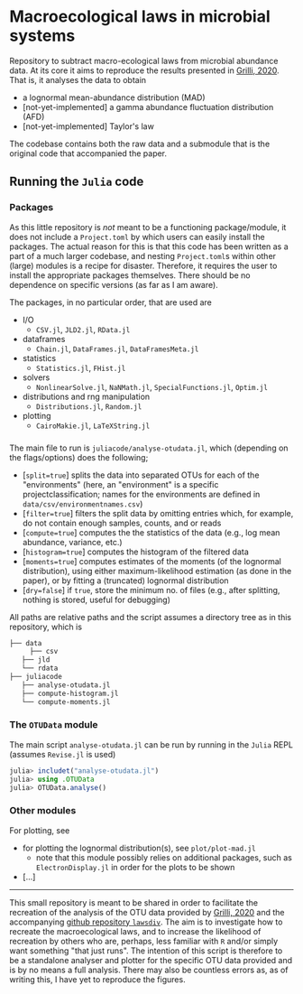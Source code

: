 # Macroecological laws in microbial systems
Repository to subtract macro-ecological laws from microbial abundance data.
At its core it aims to reproduce the results presented in [Grilli, 2020](https://www.nature.com/articles/s41467-020-18529-y). That is, it analyses the data to obtain
* a lognormal mean-abundance distribution (MAD)
* [not-yet-implemented] a gamma abundance fluctuation distribution (AFD)
* [not-yet-implemented] Taylor's law 

The codebase contains both the raw data and a submodule that is the original code that accompanied the paper.

## Running the `Julia` code

### Packages 
As this little repository is _not_ meant to be a functioning package/module, it does not include a `Project.toml` by which users can easily install the packages. 
The actual reason for this is that this code has been written as a part of a much larger codebase, and nesting `Project.toml`s within other (large) modules is a recipe for disaster. 
Therefore, it requires the user to install the appropriate packages themselves. 
There should be no dependence on specific versions (as far as I am aware).

The packages, in no particular order, that are used are
- I/O
    - `CSV.jl`, `JLD2.jl`, `RData.jl`
- dataframes
    - `Chain.jl`, `DataFrames.jl`, `DataFramesMeta.jl`
- statistics
    - `Statistics.jl`, `FHist.jl`
- solvers
    - `NonlinearSolve.jl`, `NaNMath.jl`, `SpecialFunctions.jl`, `Optim.jl`
- distributions and rng manipulation
    - `Distributions.jl`, `Random.jl`
- plotting
    - `CairoMakie.jl`, `LaTeXString.jl`

###
The main file to run is `juliacode/analyse-otudata.jl`, which (depending on the flags/options) does the following;
- [`split=true`] splits the data into separated OTUs for each of the "environments" (here, an "environment" is a specific projectclassification; names for the environments are defined in `data/csv/environmentnames.csv`)
- [`filter=true`] filters the split data by omitting entries which, for example, do not contain enough samples, counts, and or reads
- [`compute=true`] computes the the statistics of the data (e.g., log mean abundance, variance, etc.)
- [`histogram=true`] computes the histogram of the filtered data
- [`moments=true`] computes estimates of the moments (of the lognormal distribution), using either maximum-likelihood estimation (as done in the paper), or by fitting a (truncated) lognormal distribution
- [`dry=false`] if `true`, store the minimum no. of files (e.g., after splitting, nothing is stored, useful for debugging)

All paths are relative paths and the script assumes a directory tree as in this repository, which is
```bash 
├── data
	 ├── csv
   ├── jld
   └── rdata
├── juliacode
   ├── analyse-otudata.jl
   ├── compute-histogram.jl
   └── compute-moments.jl
```

### The `OTUData` module
The main script `analyse-otudata.jl` can be run by running in the `Julia` REPL (assumes `Revise.jl` is used)

```julia
julia> includet("analyse-otudata.jl")
julia> using .OTUData
julia> OTUData.analyse()
```

### Other modules
For plotting, see
- for plotting the lognormal distribution(s), see `plot/plot-mad.jl`
    - note that this module possibly relies on additional packages, such as `ElectronDisplay.jl` in order for the plots to be shown
- [...]


---
This small repository is meant to be shared in order to facilitate the recreation of the analysis of the OTU data provided by [Grilli, 2020](https://www.nature.com/articles/s41467-020-18529-y) and the accompanying [github repository `lawsdiv`](https://github.com/jacopogrilli/lawsdiv). 
The aim is to investigate how to recreate the macroecological laws, and to increase the likelihood of recreation by others who are, perhaps, less familiar with `R` and/or simply want something "that just runs". 
The intention of this script is therefore to be a standalone analyser and plotter for the specific OTU data provided and is by no means a full analysis. 
There may also be countless errors as, as of writing this, I have yet to reproduce the figures.
